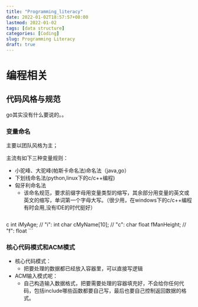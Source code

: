 ```yaml
---
title: "Programming_literacy"
date: 2022-01-02T18:57:57+08:00
lastmod: 2022-01-02
tags: [data structure]
categories: [Coding]
slug: Programming Literacy
draft: true
---
```

# 编程相关
## 代码风格与规范
go其实没有什么要说的。。
### 变量命名
主要以团队风格为主；

主流有如下三种变量规则：
- 小驼峰、大驼峰(帕斯卡命名法)命名法（java,go）
- 下划线命名法(python,linux下的c/c++编程)
- 匈牙利命名法
    - 该命名规范，要求前缀字母用变量类型的缩写，其余部分用变量的英文或英文的缩写，单词第一个字母大写。（很少用，在windows下的c/c++编程有时会用,没有IDE的时代挺好）
    ```
c
    int iMyAge;        //  "i": int
    char cMyName[10];  //  "c": char
    float fManHeight;  //  "f": float
    ```
### 核心代码模式和ACM模式
- 核心代码模式：
    - 把要处理的数据都已经放入容器里，可以直接写逻辑
- ACM输入模式呢：
    - 自己构造输入数据格式，把要需要处理的容器填充好，不会给你任何代码，包括include哪些函数都要自己写，最后也要自己控制返回数据的格式。
